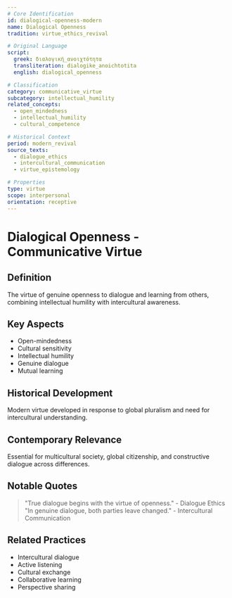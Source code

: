 ```yaml
---
# Core Identification
id: dialogical-openness-modern
name: Dialogical Openness
tradition: virtue_ethics_revival

# Original Language
script:
  greek: διαλογική_ανοιχτότητα
  transliteration: dialogike_anoichtotita
  english: dialogical_openness

# Classification
category: communicative_virtue
subcategory: intellectual_humility
related_concepts:
  - open_mindedness
  - intellectual_humility
  - cultural_competence

# Historical Context
period: modern_revival
source_texts:
  - dialogue_ethics
  - intercultural_communication
  - virtue_epistemology

# Properties
type: virtue
scope: interpersonal
orientation: receptive
---
```


# Dialogical Openness - Communicative Virtue

## Definition
The virtue of genuine openness to dialogue and learning from others, combining intellectual humility with intercultural awareness.

## Key Aspects
- Open-mindedness
- Cultural sensitivity
- Intellectual humility
- Genuine dialogue
- Mutual learning

## Historical Development
Modern virtue developed in response to global pluralism and need for intercultural understanding.

## Contemporary Relevance
Essential for multicultural society, global citizenship, and constructive dialogue across differences.

## Notable Quotes
> "True dialogue begins with the virtue of openness." - Dialogue Ethics
> "In genuine dialogue, both parties leave changed." - Intercultural Communication

## Related Practices
- Intercultural dialogue
- Active listening
- Cultural exchange
- Collaborative learning
- Perspective sharing